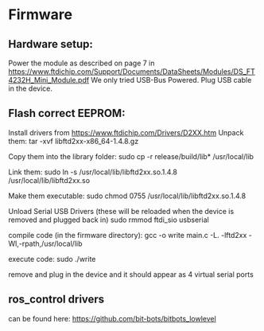 # Firmware

## Hardware setup:

Power the module as described on page 7 in https://www.ftdichip.com/Support/Documents/DataSheets/Modules/DS_FT4232H_Mini_Module.pdf
We only tried USB-Bus Powered.
Plug USB cable in the device.

## Flash correct EEPROM:
Install drivers from https://www.ftdichip.com/Drivers/D2XX.htm 
Unpack them:
tar -xvf libftd2xx-x86_64-1.4.8.gz

Copy them into the library folder:
sudo cp -r release/build/lib* /usr/local/lib

Link them:
sudo ln -s /usr/local/lib/libftd2xx.so.1.4.8 /usr/local/lib/libftd2xx.so

Make them executable:
sudo chmod 0755 /usr/local/lib/libftd2xx.so.1.4.8

Unload Serial USB Drivers (these will be reloaded when the device is removed and plugged back in)
sudo rmmod ftdi_sio usbserial 

compile code (in the firmware directory):
gcc -o write main.c -L. -lftd2xx -Wl,-rpath,/usr/local/lib

execute code:
sudo ./write

remove and plug in the device and it should appear as 4 virtual serial ports

## ros_control drivers

can be found here: https://github.com/bit-bots/bitbots_lowlevel
